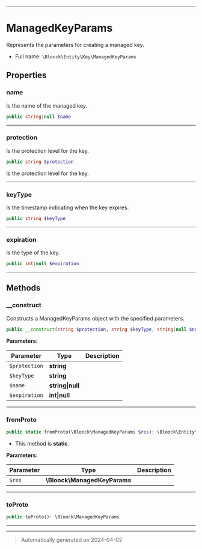 ***

# ManagedKeyParams

Represents the parameters for creating a managed key.



* Full name: `\Bloock\Entity\Key\ManagedKeyParams`



## Properties


### name

Is the name of the managed key.

```php
public string|null $name
```






***

### protection

Is the protection level for the key.

```php
public string $protection
```

Is the protection level for the key.




***

### keyType

Is the timestamp indicating when the key expires.

```php
public string $keyType
```






***

### expiration

Is the type of the key.

```php
public int|null $expiration
```






***

## Methods


### __construct

Constructs a ManagedKeyParams object with the specified parameters.

```php
public __construct(string $protection, string $keyType, string|null $name = null, int|null $expiration = null): mixed
```








**Parameters:**

| Parameter | Type | Description |
|-----------|------|-------------|
| `$protection` | **string** |  |
| `$keyType` | **string** |  |
| `$name` | **string&#124;null** |  |
| `$expiration` | **int&#124;null** |  |





***

### fromProto



```php
public static fromProto(\Bloock\ManagedKeyParams $res): \Bloock\Entity\Key\ManagedKeyParams
```



* This method is **static**.




**Parameters:**

| Parameter | Type | Description |
|-----------|------|-------------|
| `$res` | **\Bloock\ManagedKeyParams** |  |





***

### toProto



```php
public toProto(): \Bloock\ManagedKeyParams
```












***


***
> Automatically generated on 2024-04-02
